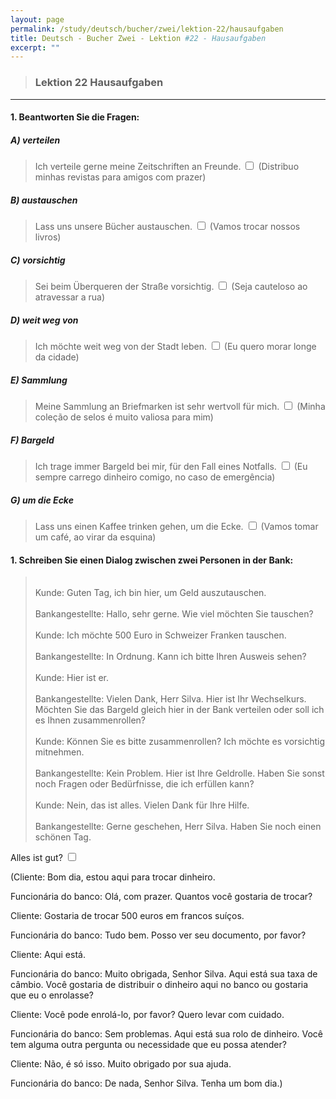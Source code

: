 ```yaml
---
layout: page
permalink: /study/deutsch/bucher/zwei/lektion-22/hausaufgaben
title: Deutsch - Bucher Zwei - Lektion #22 - Hausaufgaben
excerpt: ""
---
```


> ### Lektion 22 **Hausaufgaben**

---

#### 1. Beantworten Sie die Fragen:

##### A) verteilen
> Ich verteile gerne meine Zeitschriften an Freunde. <input type="checkbox" />
(Distribuo minhas revistas para amigos com prazer)

##### B) austauschen
> Lass uns unsere Bücher austauschen. <input type="checkbox" />
(Vamos trocar nossos livros)

##### C) vorsichtig
> Sei beim Überqueren der Straße vorsichtig. <input type="checkbox" />
(Seja cauteloso ao atravessar a rua)

##### D) weit weg von
> Ich möchte weit weg von der Stadt leben. <input type="checkbox" />
(Eu quero morar longe da cidade)

##### E) Sammlung
> Meine Sammlung an Briefmarken ist sehr wertvoll für mich. <input type="checkbox" />
(Minha coleção de selos é muito valiosa para mim)

##### F) Bargeld 
> Ich trage immer Bargeld bei mir, für den Fall eines Notfalls. <input type="checkbox" />
(Eu sempre carrego dinheiro comigo, no caso de emergência)

##### G) um die Ecke
> Lass uns einen Kaffee trinken gehen, um die Ecke. <input type="checkbox" />
(Vamos tomar um café, ao virar da esquina)

#### 1. Schreiben Sie einen Dialog zwischen zwei Personen in der Bank:

> \
> Kunde: Guten Tag, ich bin hier, um Geld auszutauschen.
> \
> \
> Bankangestellte: Hallo, sehr gerne. Wie viel möchten Sie tauschen?
> \
> \
> Kunde: Ich möchte 500 Euro in Schweizer Franken tauschen.
> \
> \
> Bankangestellte: In Ordnung. Kann ich bitte Ihren Ausweis sehen?
> \
> \
> Kunde: Hier ist er.
> \
> \
> Bankangestellte: Vielen Dank, Herr Silva. Hier ist Ihr Wechselkurs. Möchten Sie das Bargeld gleich hier in der Bank verteilen oder soll ich es Ihnen zusammenrollen?
> \
> \
> Kunde: Können Sie es bitte zusammenrollen? Ich möchte es vorsichtig mitnehmen.
> \
> \
> Bankangestellte: Kein Problem. Hier ist Ihre Geldrolle. Haben Sie sonst noch Fragen oder Bedürfnisse, die ich erfüllen kann?
> \
> \
> Kunde: Nein, das ist alles. Vielen Dank für Ihre Hilfe.
> \
> \
> Bankangestellte: Gerne geschehen, Herr Silva. Haben Sie noch einen schönen Tag.

Alles ist gut? <input type="checkbox" />

(Cliente: Bom dia, estou aqui para trocar dinheiro.

Funcionária do banco: Olá, com prazer. Quantos você gostaria de trocar?

Cliente: Gostaria de trocar 500 euros em francos suíços.

Funcionária do banco: Tudo bem. Posso ver seu documento, por favor?

Cliente: Aqui está.

Funcionária do banco: Muito obrigada, Senhor Silva. Aqui está sua taxa de câmbio. Você gostaria de distribuir o dinheiro aqui no banco ou gostaria que eu o enrolasse?

Cliente: Você pode enrolá-lo, por favor? Quero levar com cuidado.

Funcionária do banco: Sem problemas. Aqui está sua rolo de dinheiro. Você tem alguma outra pergunta ou necessidade que eu possa atender?

Cliente: Não, é só isso. Muito obrigado por sua ajuda.

Funcionária do banco: De nada, Senhor Silva. Tenha um bom dia.)